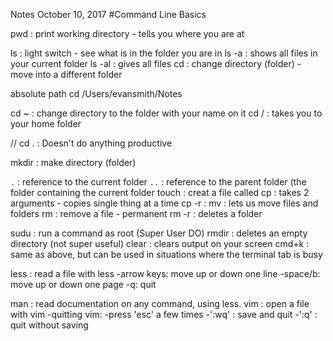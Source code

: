 Notes October 10, 2017
#Command Line Basics

pwd : print working directory - tells you where you are at

ls : light switch - see what is in the folder you are in
ls -a : shows all files in your current folder
ls -al : gives all files 
cd : change directory (folder) - move into a different folder

absolute path   cd /Users/evansmith/Notes

cd ~ : change directory to the folder with your name on it
cd / : takes you to your home folder

// cd . : Doesn't do anything productive

mkdir : make directory (folder)

`.` : reference to the current folder
`..` : reference to the parent folder (the folder containing the current folder
touch <filename> : creat a file called <file name>
cp : takes 2 arguments - copies single thing at a time
cp -r <folder to copy> <new folder> :
mv <file to move> <place to move file> : lets us move files and folders
rm : remove a file - permanent
rm -r : deletes a folder

sudu <command> : run a command as root (Super User DO)
rmdir <directory name> : deletes an empty directory (not super useful)
clear : clears output on your screen
cmd+k : same as above, but can be used in situations where the terminal tab is busy

less <file name> : read a file with less
    -arrow keys: move up or down one line
    -space/b: move up or down one page
    -q: quit

man <command> : read documentation on any command, using less.
vim <file name> : open a file with vim 
    -quitting vim: 
        -press 'esc' a few times
        -':wq' : save and quit
        -':q' : quit without saving

